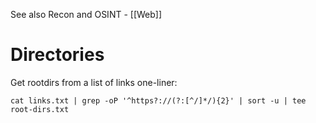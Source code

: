 See also Recon and OSINT - [[Web]]
# Directories

Get rootdirs from a list of links one-liner:

```
cat links.txt | grep -oP '^https?://(?:[^/]*/){2}' | sort -u | tee root-dirs.txt
```

